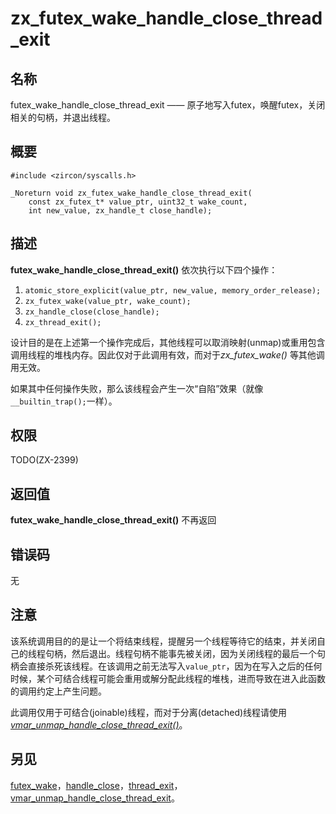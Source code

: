 # zx_futex_wake_handle_close_thread_exit

<!-- ## NAME -->
## 名称

<!-- futex_wake_handle_close_thread_exit - write to futex, wake futex, close handle, exit -->
futex_wake_handle_close_thread_exit —— 原子地写入futex，唤醒futex，关闭相关的句柄，并退出线程。

<!-- ## SYNOPSIS -->
## 概要

```
#include <zircon/syscalls.h>

_Noreturn void zx_futex_wake_handle_close_thread_exit(
    const zx_futex_t* value_ptr, uint32_t wake_count,
    int new_value, zx_handle_t close_handle);
```

<!-- ## DESCRIPTION -->
## 描述

<!-- **futex_wake_handle_close_thread_exit**() does a sequence of four operations: -->
**futex_wake_handle_close_thread_exit()** 依次执行以下四个操作：
1. `atomic_store_explicit(value_ptr, new_value, memory_order_release);`
2. `zx_futex_wake(value_ptr, wake_count);`
3. `zx_handle_close(close_handle);`
4. `zx_thread_exit();`

<!-- The expectation is that as soon as the first operation completes,
other threads may unmap or reuse the memory containing the calling
thread's own stack.  This is valid for this call, though it would be
invalid for plain *zx_futex_wake*() or any other call. -->
设计目的是在上述第一个操作完成后，其他线程可以取消映射(unmap)或重用包含调用线程的堆栈内存。因此仅对于此调用有效，而对于*zx_futex_wake()* 等其他调用无效。

<!-- If any of the operations fail, then the thread takes a trap (as if by `__builtin_trap();`). -->
如果其中任何操作失败，那么该线程会产生一次“自陷”效果（就像`__builtin_trap();`一样）。

<!-- ## RIGHTS -->
## 权限

TODO(ZX-2399)

<!-- ## RETURN VALUE -->
## 返回值

<!-- **futex_wake_handle_close_thread_exit**() does not return. -->
**futex_wake_handle_close_thread_exit()** 不再返回

<!-- ## ERRORS -->
## 错误码

<!-- None. -->
无

<!-- ## NOTES -->
## 注意

<!-- The intended use for this is for a dying thread to alert another thread
waiting for its completion, close its own thread handle, and exit.
The thread handle cannot be closed beforehand because closing the last
handle to a thread kills that thread.  The write to `value_ptr` can't be
done before this call because any time after the write, a joining thread might
reuse or deallocate this thread's stack, which may cause issues with calling
conventions into this function. -->
该系统调用目的的是让一个将结束线程，提醒另一个线程等待它的结束，并关闭自己的线程句柄，然后退出。线程句柄不能事先被关闭，因为关闭线程的最后一个句柄会直接杀死该线程。在该调用之前无法写入`value_ptr`，因为在写入之后的任何时候，某个可结合线程可能会重用或解分配此线程的堆栈，进而导致在进入此函数的调用约定上产生问题。

<!-- This call is used for joinable threads, while
[*vmar_unmap_handle_close_thread_exit*()](vmar_unmap_handle_close_thread_exit.md)
is used for detached threads. -->
此调用仅用于可结合(joinable)线程，而对于分离(detached)线程请使用[*vmar_unmap_handle_close_thread_exit()*](vmar_unmap_handle_close_thread_exit.md)。

<!-- ## SEE ALSO -->
## 另见

<!-- [futex_wake](futex_wake.md),
[handle_close](handle_close.md),
[thread_exit](thread_exit.md),
[vmar_unmap_handle_close_thread_exit](vmar_unmap_handle_close_thread_exit.md). -->

[futex_wake](futex_wake.md)，[handle_close](handle_close.md)，[thread_exit](thread_exit.md)，[vmar_unmap_handle_close_thread_exit](vmar_unmap_handle_close_thread_exit.md)。
